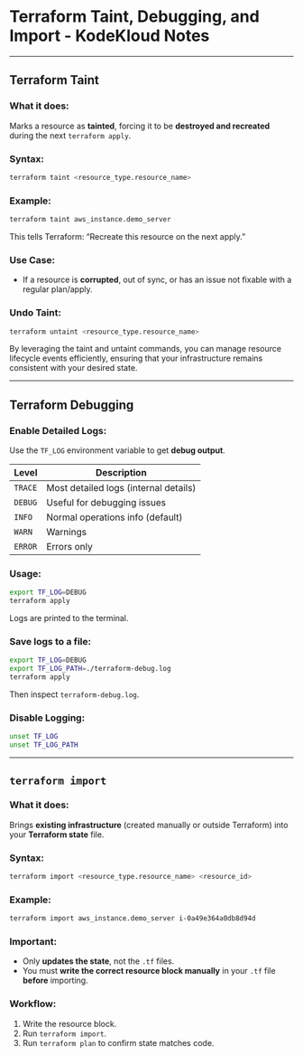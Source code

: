 # Terraform Taint, Debugging, and Import - KodeKloud Notes

---

## Terraform Taint

### What it does:
Marks a resource as **tainted**, forcing it to be **destroyed and recreated** during the next `terraform apply`.

### Syntax:

```bash
terraform taint <resource_type.resource_name>
```

### Example:

```bash
terraform taint aws_instance.demo_server
```

This tells Terraform: “Recreate this resource on the next apply.”

### Use Case:
- If a resource is **corrupted**, out of sync, or has an issue not fixable with a regular plan/apply.

### Undo Taint:

```bash
terraform untaint <resource_type.resource_name>
```

By leveraging the taint and untaint commands, you can manage resource lifecycle events efficiently, ensuring that your infrastructure remains consistent with your desired state.

---

##  Terraform Debugging

### Enable Detailed Logs:
Use the `TF_LOG` environment variable to get **debug output**.

| Level      | Description                             |
|------------|-----------------------------------------|
| `TRACE`    | Most detailed logs (internal details)   |
| `DEBUG`    | Useful for debugging issues             |
| `INFO`     | Normal operations info (default)        |
| `WARN`     | Warnings                                |
| `ERROR`    | Errors only                             |

### Usage:

```bash
export TF_LOG=DEBUG
terraform apply
```

Logs are printed to the terminal.

### Save logs to a file:

```bash
export TF_LOG=DEBUG
export TF_LOG_PATH=./terraform-debug.log
terraform apply
```

Then inspect `terraform-debug.log`.

### Disable Logging:

```bash
unset TF_LOG
unset TF_LOG_PATH
```

---

## `terraform import`

### What it does:
Brings **existing infrastructure** (created manually or outside Terraform) into your **Terraform state** file.

###  Syntax:

```bash
terraform import <resource_type.resource_name> <resource_id>
```

### Example:

```bash
terraform import aws_instance.demo_server i-0a49e364a0db8d94d
```

### Important:
- Only **updates the state**, not the `.tf` files.
- You must **write the correct resource block manually** in your `.tf` file **before** importing.

###  Workflow:
1. Write the resource block.
2. Run `terraform import`.
3. Run `terraform plan` to confirm state matches code.
